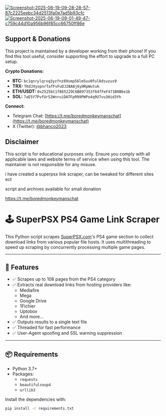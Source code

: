 <a href="https://ibb.co/kgFpb613"><img src="https://i.ibb.co/ccdPfXLb/Screenshot-2025-06-19-09-28-28-57-87c2225eebc34d2513fa0e7ad5b93cfc.jpg" alt="Screenshot-2025-06-19-09-28-28-57-87c2225eebc34d2513fa0e7ad5b93cfc" border="0"></a>
<a href="https://ibb.co/YF9CybjC"><img src="https://i.ibb.co/gL12P6g2/Screenshot-2025-06-19-09-01-49-47-c759c44d10a956b96f85cc66750ff86e.jpg" alt="Screenshot-2025-06-19-09-01-49-47-c759c44d10a956b96f85cc66750ff86e" border="0"></a>

## Support & Donations
This project is maintained by a developer working from their phone! If you find this tool useful, consider supporting the effort to upgrade to a full PC setup.

**Crypto Donations:**
- **BTC:** `bc1qnrylqrxq3yzfnz89smp56lm5uu0ful8dsuzus9`
- **TRX:** `TKdJXyopnrTafFvFuDJ2BA8j6yHRpWutuk`
- **ETH/USDT:** `0x2525bC1f865229C6B897353f64fFeF471B0B6e1b`
- **SOL:** `7aE5Y7PvfUr52WnruiDATFpR99PWPo4q9U7vu3Hid3Yh`

**Connect:**
- Telegram Chat: [https://t.me/boredmonkeymanschat](https://t.me/boredmonkeymanschat)
- X (Twitter): [@bhanco2023](https://twitter.com/bhanco2023)

## Disclaimer
This script is for educational purposes only. Ensure you comply with all applicable laws and website terms of service when using this tool. The maintainer is not responsible for any misuse.




i have created a superpsx link scraper, can be tweaked for different sites ect

script and archives available for small donation

https://t.me/boredmonkeymanschat

# 🕹️ SuperPSX PS4 Game Link Scraper

This Python script scrapes [SuperPSX.com](https://www.superpsx.com)'s PS4 game section to collect download links from various popular file hosts. It uses multithreading to speed up scraping by concurrently processing multiple game pages.

---

## 🚀 Features

- ✅ Scrapes up to 108 pages from the PS4 category
- ✅ Extracts real download links from hosting providers like:
  - Mediafire
  - Mega
  - Google Drive
  - 1Fichier
  - Uptobox
  - And more...
- ✅ Outputs results to a single text file
- ✅ Threaded for fast performance
- ✅ User-Agent spoofing and SSL warning suppression

---

## 📦 Requirements

- Python 3.7+
- Packages:
  - `requests`
  - `beautifulsoup4`
  - `urllib3`

Install the dependencies with:

```bash
pip install -r requirements.txt
